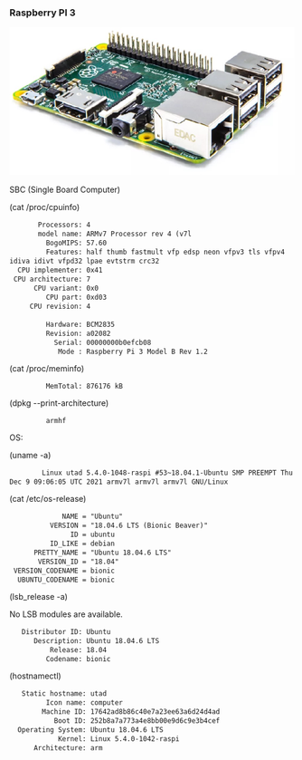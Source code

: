 ### Raspberry PI 3

![RP3](../imgs/RP3.jpg)

SBC (Single Board Computer)

(cat /proc/cpuinfo)
 
           Processors: 4
           model name: ARMv7 Processor rev 4 (v7l
             BogoMIPS: 57.60
             Features: half thumb fastmult vfp edsp neon vfpv3 tls vfpv4 idiva idivt vfpd32 lpae evtstrm crc32
      CPU implementer: 0x41
     CPU architecture: 7
          CPU variant: 0x0
             CPU part: 0xd03
         CPU revision: 4
         
             Hardware: BCM2835
             Revision: a02082
               Serial: 00000000b0efcb08
                Mode : Raspberry Pi 3 Model B Rev 1.2

 
(cat /proc/meminfo)

             MemTotal: 876176 kB

(dpkg --print-architecture)

             armhf

OS:

(uname -a)

            Linux utad 5.4.0-1048-raspi #53~18.04.1-Ubuntu SMP PREEMPT Thu Dec 9 09:06:05 UTC 2021 armv7l armv7l armv7l GNU/Linux

(cat /etc/os-release)
 
                 NAME = "Ubuntu"
              VERSION = "18.04.6 LTS (Bionic Beaver)"
                   ID = ubuntu
              ID_LIKE = debian
          PRETTY_NAME = "Ubuntu 18.04.6 LTS"
           VERSION_ID = "18.04"
     VERSION_CODENAME = bionic
      UBUNTU_CODENAME = bionic
 
(lsb_release -a)

No LSB modules are available.

       Distributor ID: Ubuntu
          Description: Ubuntu 18.04.6 LTS
              Release: 18.04
             Codename: bionic

 
(hostnamectl)

       Static hostname: utad 
             Icon name: computer        
            Machine ID: 17642ad8b86c40e7a23ee63a6d24d4ad        
               Boot ID: 252b8a7a773a4e8bb00e9d6c9e3b4cef           
      Operating System: Ubuntu 18.04.6 LTS  
                Kernel: Linux 5.4.0-1042-raspi          
          Architecture: arm


